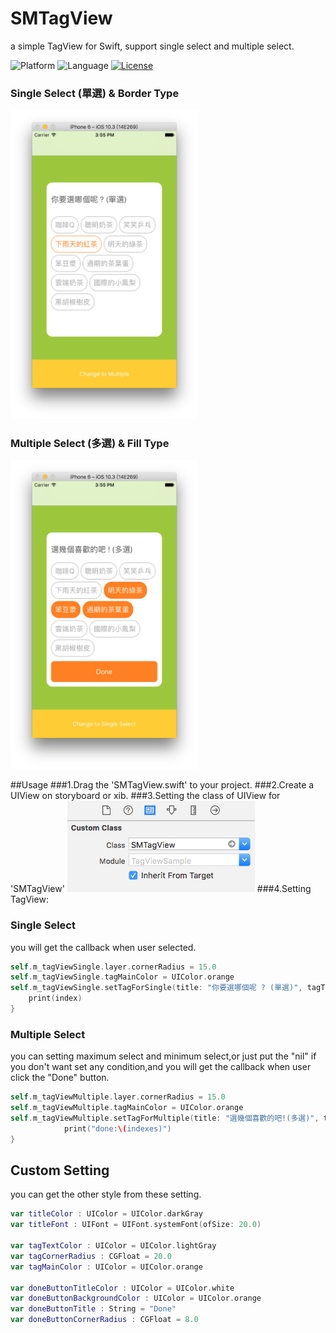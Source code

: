 # SMTagView
a simple TagView for Swift, support single select and multiple select.

![Platform](http://img.shields.io/badge/platform-iOS-blue.svg?style=flat
)
![Language](http://img.shields.io/badge/language-swift-brightred.svg?style=flat
)
[![License](http://img.shields.io/badge/license-MIT-lightgrey.svg?style=flat
)](http://mit-license.org)

### Single Select (單選) & Border Type
<img src="single.png" width="300">

### Multiple Select (多選) & Fill Type
<img src="multiple.png" width="300">


##Usage
###1.Drag the 'SMTagView.swift' to your project.
###2.Create a UIView on storyboard or xib.
###3.Setting the class of UIView for 'SMTagView'
<img src="tagView_st.png" width="300">
###4.Setting TagView:

### Single Select 
you will get the callback when user selected.

```swift
self.m_tagViewSingle.layer.cornerRadius = 15.0
self.m_tagViewSingle.tagMainColor = UIColor.orange
self.m_tagViewSingle.setTagForSingle(title: "你要選哪個呢 ? (單選)", tagType: .border, tags: tags)  { (index) in
    print(index)
}
```

### Multiple Select
you can setting maximum select and minimum select,or just put the "nil" if you don't want set any condition,and you will get the callback when user click the "Done" button.

```swift
self.m_tagViewMultiple.layer.cornerRadius = 15.0
self.m_tagViewMultiple.tagMainColor = UIColor.orange
self.m_tagViewMultiple.setTagForMultiple(title: "選幾個喜歡的吧!(多選)", tagType: .fill, tags: tags, maximumSelect: 3, minimumSelect: 2) { (indexes) in
            print("done:\(indexes)")
}
```



## Custom Setting
you can get the other style from these setting.

```swift
var titleColor : UIColor = UIColor.darkGray
var titleFont : UIFont = UIFont.systemFont(ofSize: 20.0)
    
var tagTextColor : UIColor = UIColor.lightGray
var tagCornerRadius : CGFloat = 20.0
var tagMainColor : UIColor = UIColor.orange
    
var doneButtonTitleColor : UIColor = UIColor.white
var doneButtonBackgroundColor : UIColor = UIColor.orange
var doneButtonTitle : String = "Done"
var doneButtonCornerRadius : CGFloat = 8.0
```

